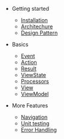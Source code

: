 
* Getting started

    * [Installation](/getting-started/installation)
    * [Architechure](/getting-started/architechure)
    * [Design Pattern](/getting-started/design-pattern)
    
* Basics

    * [Event](/basics/event)
    * [Action](/basics/action)
    * [Result](/basics/result)
    * [ViewState](/basics/view-state)
    * [Processors](/basics/processors)
    * [View](/basics/view)
    * [ViewModel](/basics/view-model)
    
* More Features

    * [Navigation](/more-features/navigation)
    * [Unit testing](/more-features/unit-testing)
    * [Error Handling](/more-features/error-handling)